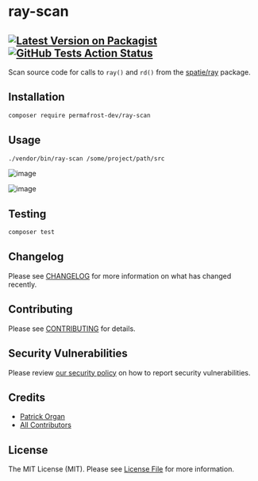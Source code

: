 # ray-scan

[![Latest Version on Packagist](https://img.shields.io/packagist/v/permafrost-dev/ray-scan.svg?style=flat-square)](https://packagist.org/packages/permafrost-dev/ray-scan)
[![GitHub Tests Action Status](https://github.com/permafrost-dev/ray-scan/actions/workflows/run-tests.yml/badge.svg)](https://github.com/permafrost-dev/ray-scan/actions/workflows/run-tests.yml)
---

Scan source code for calls to `ray()` and `rd()` from the [spatie/ray](https://github.com/spatie/ray) package.

## Installation

```bash
composer require permafrost-dev/ray-scan
```

## Usage

```bash
./vendor/bin/ray-scan /some/project/path/src
```
![image](https://user-images.githubusercontent.com/5508707/123883510-27321180-d917-11eb-8734-f0e4fcbf4201.png)

![image](https://user-images.githubusercontent.com/5508707/123883450-0d90ca00-d917-11eb-89dc-ccb604a655b3.png)


## Testing

```bash
composer test
```

## Changelog

Please see [CHANGELOG](CHANGELOG.md) for more information on what has changed recently.

## Contributing

Please see [CONTRIBUTING](.github/CONTRIBUTING.md) for details.

## Security Vulnerabilities

Please review [our security policy](../../security/policy) on how to report security vulnerabilities.

## Credits

- [Patrick Organ](https://github.com/patinthehat)
- [All Contributors](../../contributors)

## License

The MIT License (MIT). Please see [License File](LICENSE.md) for more information.
